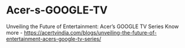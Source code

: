 # Acer-s-GOOGLE-TV
Unveiling the Future of Entertainment: Acer’s GOOGLE TV Series
Know more - https://acertvindia.com/blogs/unveiling-the-future-of-entertainment-acers-google-tv-series/
